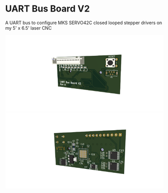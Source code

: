 
# UART Bus Board V2
  A UART bus to configure MKS SERVO42C closed looped stepper drivers on my 5' x 6.5' laser CNC


![Top view of UART Bus Board V2](assets/UART_Bus_Board_V2_Top.png)
![Bottom view of UART Bus Board V2](assets/UART_Bus_Board_V2_Bottom.png)
